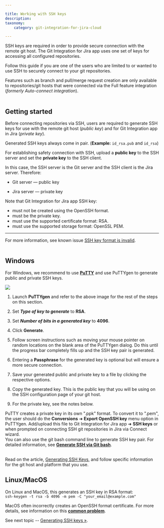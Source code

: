 ```yaml
---

title: Working with SSH keys
description:
taxonomy:
    category: git-integration-for-jira-cloud

---
```

SSH keys are required in order to provide secure connection with the remote git host. The Git Integration for Jira app uses one set of keys for accessing all configured repositories.

Follow this guide if you are one of the users who are limited to or wanted to use SSH to securely connect to your git repositories.

<div class="bbb-callout bbb--note">
    <div class="irow">
    <div class="ilogobox">
        <span class="logoimg"></span>
    </div>
    <div class="imsgbox">
        Features such as branch and pull/merge request creation are only available to repositories/git hosts that were connected via the Full feature integration (<i>formerly Auto-connect integration</i>).
    </div>
    </div>
</div>
<br>

## Getting started

Before connecting repositories via SSH, users are required to generate SSH keys for use with the remote git host (_public key_) and for Git Integration app in Jira (_private key_).

Generated SSH keys always come in pair. (**Example:** `id_rsa.pub` and `id_rsa`)

For establishing safety connection with SSH, upload a **public key** to the SSH server and set the **private key** to the SSH client.

In this case, the SSH server is the Git server and the SSH client is the Jira server. Therefore:

*   Git server — public key

*   Jira server — private key

<div class="bbb-callout bbb--tip">
    <div class="irow">
    <div class="ilogobox">
        <span class="logoimg"></span>
    </div>
    <div class="imsgbox">
        Note that Git Integration for Jira app SSH key:
        <ul>
            <li>must not be created using the OpenSSH format.</li>
            <li>must be the private key.</li>
            <li>must use the supported certificate format: RSA.</li>
            <li>must use the supported storage format: OpenSSL PEM.</li>
        </ul>
        <hr>
        <p style='margin-bottom:0px'>For more information, see known issue <a href='/git-integration-for-jira-cloud/ssh-key-file-format-is-invalid-gij-cloud'>SSH key format is invalid</a>.</p>
    </div>
    </div>
</div>
<br>

## Windows

For Windows, we recommend to use [**PuTTY**](https://www.putty.org/) and use PuTTYgen to generate public and private SSH keys.

![](/wp-content/uploads/gij-workting-with-puttygen-key-dlg.png)

1.  Launch **PuTTYgen** and refer to the above image for the rest of the steps on this section.

2.  Set _**Type of key to generate**_ to **RSA**.

3.  Set _**Number of bits in a generated key**_ to **4096**.

4.  Click **Generate**.

5.  Follow screen instructions such as moving your mouse pointer on random locations on the blank area of the PuTTYgen dialog. Do this until the progress bar completely fills up and the SSH key pair is generated.

6.  Entering a **Passphrase** for the generated key is optional but will ensure a more secure connection.

7.  Save your generated public and private key to a file by clicking the respective options.

8.  Copy the generated key. This is the public key that you will be using on the SSH configuration page of your git host.

9.  For the private key, see the notes below.

<div class="bbb-callout bbb--tip">
    <div class="irow">
    <div class="ilogobox">
        <span class="logoimg"></span>
    </div>
    <div class="imsgbox">
        PuTTY creates a private key in its own ".ppk" format. To convert it to ".pem", the user should do the <b>Conversions</b> ➜ <b>Export OpenSSH key</b> menu option in PuTTYgen. Add/upload this file to Git Integration for Jira app ➜ <b>SSH keys</b> or when prompted on connecting SSH git repositories in Jira via Connect wizard.
    </div>
    </div>
</div>

<div class="bbb-callout bbb--tip">
    <div class="irow">
    <div class="ilogobox">
        <span class="logoimg"></span>
    </div>
    <div class="imsgbox">
        You can also use the git bash command line to generate SSH key pair. For detailed information, see <a href='https://git-scm.com/book/en/v2/Git-on-the-Server-Generating-Your-SSH-Public-Key'><b>Generate SSH via Git bash</b></a>.
    </div>
    </div>
</div>
<br>

Read on the article, [Generating SSH Keys](/git-integration-for-jira-cloud/generating-ssh-keys-gij-cloud/), and follow specific information for the git host and platform that you use.

## Linux/MacOS

On Linux and MacOS, this generates an SSH key in RSA format:<br>
```ssh-keygen -t rsa -b 4096 -m pem -C "your_email@example.com"```

MacOS often incorrectly creates an OpenSSH format certificate. For more details, see information on this [**common problem**](https://serverfault.com/questions/939909/ssh-keygen-does-not-create-rsa-private-key).

See next topic -- [Generating SSH keys »](/git-integration-for-jira-cloud/generating-ssh-keys-gij-cloud).

